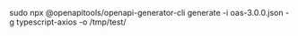 sudo npx @openapitools/openapi-generator-cli generate -i oas-3.0.0.json -g typescript-axios -o /tmp/test/